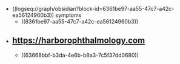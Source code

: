 - ((logseq://graph/obsidian?block-id=6361be97-aa55-47c7-a42c-ea56124960b3)) symptoms
	- ((6361be97-aa55-47c7-a42c-ea56124960b3))
- https://harborophthalmology.com
	-
	- ((63668bbf-b3da-4e6b-b8a3-7c5f37dd0680))